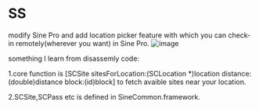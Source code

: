 # SS
modify Sine Pro and add location picker feature with which you can check-in remotely(wherever you want) in Sine Pro.
![image](https://github.com/iOS-mamu/SS/blob/master/SIne-Pro.gif)

something I learn from disassemly code:



1.core function is [SCSite sitesForLocation:(SCLocation *)location distance:(double)distance block:(id)block] to fetch avaible sites near your location.

2.SCSite,SCPass etc is defined in SineCommon.framework.
